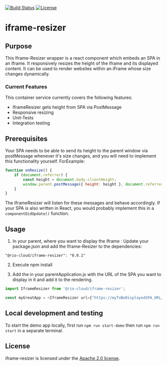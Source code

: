 [![Build Status](https://travis-ci.com/rio-cloud/iframe-resizer.svg?branch=master)](https://travis-ci.com/rio-cloud/iframe-resizer)
[![License](https://img.shields.io/badge/License-Apache%202.0-blue.svg)](https://opensource.org/licenses/Apache-2.0)

# iframe-resizer

## Purpose
This Iframe-Resizer wrapper is a react component which embeds an SPA in an Iframe. It responsively resizes the height of the Iframe and its displayed content. 
It can be used to render websites within an iFrame whose size changes dynamically.

### Current Features 
This container service currently covers the following features:
* IframeResizer gets height from SPA via PostMessage
* Responsive resizing 
* Unit-Tests 
* Integration testing

## Prerequisites
Your SPA needs to be able to send its height to the parent window via postMessage whenever it's size changes, and you will need to implement this 
 functionality yourself. ForExample:
   
```javascript
function onResize() {
    if (document.referrer) {
        const height = document.body.clientHeight;
        window.parent.postMessage({ height: height }, document.referrer);
    }
}
```
The IframeResizer will listen for these messages and behave accordingly.
If your SPA is also written in React, you would probably implement this in a ```componentDidUpdate()``` function.

## Usage
1.	In your parent, where you want to display the Iframe : Update your package.json and add the Iframe-Resizer to the dependencies: 
   
```     
"@rio-cloud/iframe-resizer": "0.0.1"
```     

2.	Execute npm install

3.	Add the <IframeResizer /> in your parentApplication.js with the URL of the SPA you want to display in it and add it to the rendering.
   
```javascript  
import IframeResizer from '@rio-cloud/iframe-resizer';

const myGreatApp = <IframeResizer url={"https://myToBeDisplayedSPA_URL/"}/>
```
## Local development and testing
To start the demo app locally, first run ```npm run start-demo``` then run ```npm run start``` in a separate terminal. 

## License
iframe-resizer is licensed under the [Apache 2.0 license](https://github.com/rio-cloud/iframe-resizer/blob/master/LICENSE).

